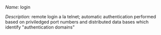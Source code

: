 _Name:_ login

_Description:_ remote login a la telnet; automatic authentication performed based on priviledged port numbers and distributed data bases which identify "authentication domains"


